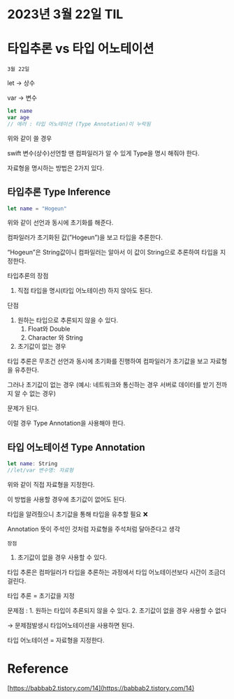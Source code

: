 # 2023년 3월 22일 TIL

# 타입추론 vs 타입 어노테이션

`3월 22일`

let  → 상수

var → 변수

```swift
let name
var age 
// 에러 : 타입 어노테이션 (Type Annotation)이 누락됨
```

위와 같이 쓸 경우

swift 변수(상수)선언할 땐 컴파일러가 알 수 있게 Type을 명시 해줘야 한다.

자료형을 명시하는 방법은 2가지 있다.

## 타입추론 Type Inference

```swift
let name = "Hogeun"
```

위와 같이 선언과 동시에 초기화를 해준다.

컴파일러가 초기화된 값(”Hogeun”)을  보고 타입을 추론한다.

“Hogeun”은 String값이니 컴파일러는 알아서 이 값이 String으로 추론하여 타입을 지정한다.

타입추론의 장점

1. 직접 타입을 명시(타입 어노테이션) 하지 않아도 된다.

단점

1. 원하는 타입으로 추론되지 않을 수 있다.
    1. Float와 Double
    2. Character 와 String
2. 초기값이 없는 경우

타입 추론은 무조건 선언과 동시에 초기화를 진행하여 컴파일러가 초기값을 보고 자료형을 유추한다.

그러나 초기값이 없는 경우 (예시: 네트워크와 통신하는 경우 서버로 데이터를 받기 전까지 알 수 없는 경우)

문제가 된다. 

이럴 경우 Type Annotation을 사용해야 한다.

## 타입 어노테이션 Type Annotation

```swift
let name: String
//let/var 변수명: 자료형
```

위와 같이 직접 자료형을 지정한다.

이 방법을 사용할 경우에 초기값이 없어도 된다.

타입을 알려줬으니 초기값을 통해 타입을 유추할 필요 ❌

Annotation 뜻이 주석인 것처럼 자료형을 주석처럼 달아준다고 생각

`장점`

1. 초기값이 없을 경우 사용할 수 있다.

타입 추론은 컴파일러가 타입을 추론하는 과정에서 타입 어노테이션보다 시간이 조금더 걸린다.

타입 추론 = 초기값을 지정

문제점 : 1. 원하는 타입이 추론되지 않을 수 있다. 2. 초기값이 없을 경우 사용할 수 없다 

→ 문제점발생시 타입어노테이션을 사용하면 된다.

타입 어노테이션 = 자료형을 지정한다.

# Reference

[https://babbab2.tistory.com/14](https://babbab2.tistory.com/14)

